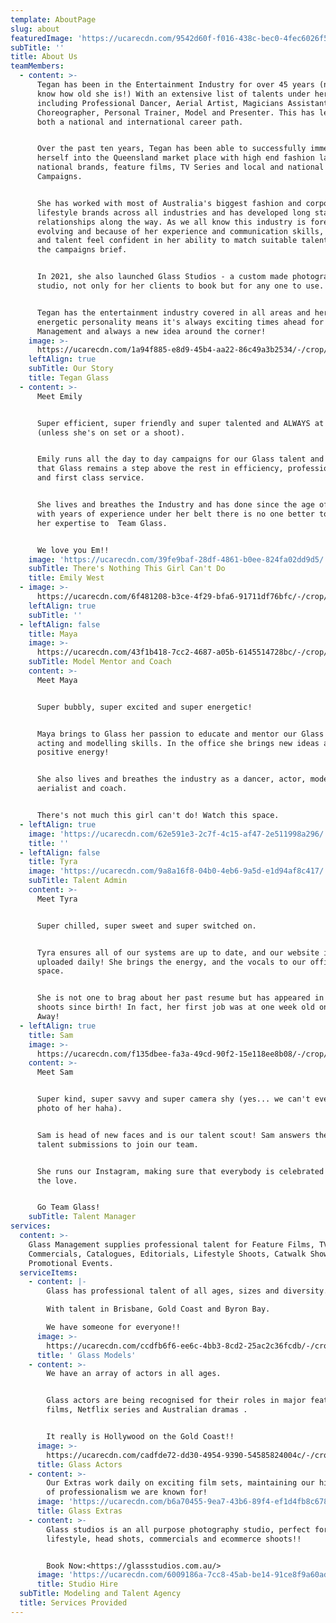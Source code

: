 ```yaml
---
template: AboutPage
slug: about
featuredImage: 'https://ucarecdn.com/9542d60f-f016-438c-bec0-4fec6026f596/'
subTitle: ''
title: About Us
teamMembers:
  - content: >-
      Tegan has been in the Entertainment Industry for over 45 years (now you
      know how old she is!) With an extensive list of talents under her belt
      including Professional Dancer, Aerial Artist, Magicians Assistant,
      Choreographer, Personal Trainer, Model and Presenter. This has led her to
      both a national and international career path.


      Over the past ten years, Tegan has been able to successfully immerse
      herself into the Queensland market place with high end fashion labels,
      national brands, feature films, TV Series and local and national TVC
      Campaigns.


      She has worked with most of Australia's biggest fashion and corporate
      lifestyle brands across all industries and has developed long standing
      relationships along the way. As we all know this industry is forever
      evolving and because of her experience and communication skills, clients
      and talent feel confident in her ability to match suitable talent to fit
      the campaigns brief. 


      In 2021, she also launched Glass Studios - a custom made photography
      studio, not only for her clients to book but for any one to use. 


      Tegan has the entertainment industry covered in all areas and her can-do
      energetic personality means it's always exciting times ahead for Glass
      Management and always a new idea around the corner!
    image: >-
      https://ucarecdn.com/1a94f885-e8d9-45b4-aa22-86c49a3b2534/-/crop/2060x3182/2108,0/-/preview/
    leftAlign: true
    subTitle: Our Story
    title: Tegan Glass
  - content: >-
      Meet Emily


      Super efficient, super friendly and super talented and ALWAYS at Glass
      (unless she's on set or a shoot). 


      Emily runs all the day to day campaigns for our Glass talent and ensures
      that Glass remains a step above the rest in efficiency, professionalism
      and first class service. 


      She lives and breathes the Industry and has done since the age of 6!! So
      with years of experience under her belt there is no one better to bring
      her expertise to  Team Glass.


      We love you Em!!
    image: 'https://ucarecdn.com/39fe9baf-28df-4861-b0ee-824fa02dd9d5/'
    subTitle: There's Nothing This Girl Can't Do
    title: Emily West
  - image: >-
      https://ucarecdn.com/6f481208-b3ce-4f29-bfa6-91711df76bfc/-/crop/1413x1632/308,0/-/preview/
    leftAlign: true
    subTitle: ''
  - leftAlign: false
    title: Maya
    image: >-
      https://ucarecdn.com/43f1b418-7cc2-4687-a05b-6145514728bc/-/crop/966x1303/230,135/-/preview/
    subTitle: Model Mentor and Coach
    content: >-
      Meet Maya


      Super bubbly, super excited and super energetic!


      Maya brings to Glass her passion to educate and mentor our Glass kids with
      acting and modelling skills. In the office she brings new ideas and
      positive energy! 


      She also lives and breathes the industry as a dancer, actor, model,
      aerialist and coach. 


      There's not much this girl can't do! Watch this space.
  - leftAlign: true
    image: 'https://ucarecdn.com/62e591e3-2c7f-4c15-af47-2e511998a296/'
    title: ''
  - leftAlign: false
    title: Tyra
    image: 'https://ucarecdn.com/9a8a16f8-04b0-4eb6-9a5d-e1d94af8c417/'
    subTitle: Talent Admin
    content: >-
      Meet Tyra


      Super chilled, super sweet and super switched on. 


      Tyra ensures all of our systems are up to date, and our website is
      uploaded daily! She brings the energy, and the vocals to our office
      space. 


      She is not one to brag about her past resume but has appeared in TVC's and
      shoots since birth! In fact, her first job was at one week old on Home and
      Away!
  - leftAlign: true
    title: Sam
    image: >-
      https://ucarecdn.com/f135dbee-fa3a-49cd-90f2-15e118ee8b08/-/crop/257x250/0,0/-/preview/
    content: >-
      Meet Sam


      Super kind, super savvy and super camera shy (yes... we can't even get a
      photo of her haha). 


      Sam is head of new faces and is our talent scout! Sam answers the daily
      talent submissions to join our team. 


      She runs our Instagram, making sure that everybody is celebrated and feels
      the love.


      Go Team Glass!
    subTitle: Talent Manager
services:
  content: >-
    Glass Management supplies professional talent for Feature Films, TV
    Commercials, Catalogues, Editorials, Lifestyle Shoots, Catwalk Shows and
    Promotional Events.
  serviceItems:
    - content: |-
        Glass has professional talent of all ages, sizes and diversity.

        With talent in Brisbane, Gold Coast and Byron Bay.

        We have someone for everyone!!
      image: >-
        https://ucarecdn.com/ccdfb6f6-ee6c-4bb3-8cd2-25ac2c36fcdb/-/crop/249x239/0,0/-/preview/
      title: ' Glass Models'
    - content: >-
        We have an array of actors in all ages. 


        Glass actors are being recognised for their roles in major feature
        films, Netflix series and Australian dramas .


        It really is Hollywood on the Gold Coast!!
      image: >-
        https://ucarecdn.com/cadfde72-dd30-4954-9390-54585824004c/-/crop/1365x1326/0,0/-/preview/
      title: Glass Actors
    - content: >-
        Our Extras work daily on exciting film sets, maintaining our high level
        of professionalism we are known for!
      image: 'https://ucarecdn.com/b6a70455-9ea7-43b6-89f4-ef1d4fb8c678/'
      title: Glass Extras
    - content: >-
        Glass studios is an all purpose photography studio, perfect for
        lifestyle, head shots, commercials and ecommerce shoots!!


        Book Now:<https://glassstudios.com.au/>
      image: 'https://ucarecdn.com/6009186a-7cc8-45ab-be14-91ce8f9a60ad/'
      title: Studio Hire
  subTitle: Modeling and Talent Agency
  title: Services Provided
---
```


